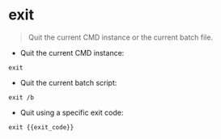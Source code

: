 # exit

> Quit the current CMD instance or the current batch file.

- Quit the current CMD instance:

`exit`

- Quit the current batch script:

`exit /b`

- Quit using a specific exit code:

`exit {{exit_code}}`
